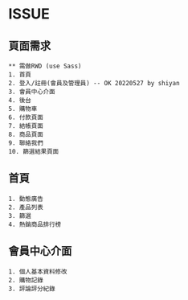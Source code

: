 # ISSUE #

## 頁面需求 ##
    ** 需做RWD (use Sass)
    1. 首頁
    2. 登入/註冊(會員及管理員) -- OK 20220527 by shiyan
    3. 會員中心介面
    4. 後台
    5. 購物車
    6. 付款頁面
    7. 結帳頁面
    8. 商品頁面
    9. 聯絡我們
    10. 篩選結果頁面
    

## 首頁 ##
    1. 動態廣告
    2. 產品列表
    3. 篩選
    4. 熱銷商品排行榜

## 會員中心介面 ##
    1. 個人基本資料修改
    2. 購物記錄
    3. 評論評分紀錄
    